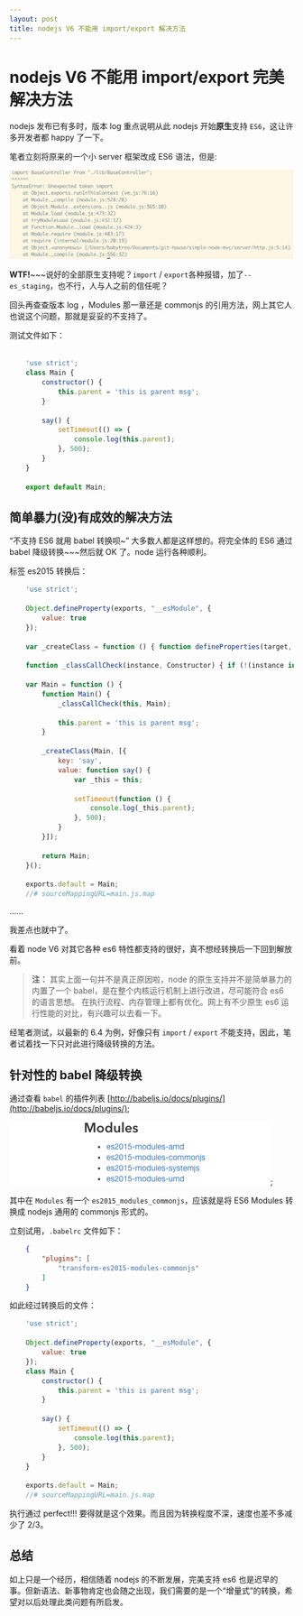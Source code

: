 ```yaml
---
layout: post
title: nodejs V6 不能用 import/export 解决方法
---
```


# nodejs V6 不能用 import/export 完美解决方法

nodejs 发布已有多时，版本 log 重点说明从此 nodejs 开始**原生**支持 `ES6`，这让许多开发者都 happy 了一下。

笔者立刻将原来的一个小 server 框架改成 ES6 语法，但是: 

![不支持 import](/img/node_module/1.png)

**WTF!**~~~说好的全部原生支持呢？`import` / `export`各种报错，加了`--es_staging`，也不行，人与人之前的信任呢？

回头再查查版本 log ，Modules 那一章还是 commonjs 的引用方法，网上其它人也说这个问题，那就是妥妥的不支持了。

测试文件如下：

~~~javascript

    'use strict';
    class Main {
        constructor() {
            this.parent = 'this is parent msg';
        }

        say() {
            setTimeout(() => {
                console.log(this.parent);
            }, 500);
        }
    }

    export default Main;
~~~

## 简单暴力(没)有成效的解决方法

“不支持 ES6 就用 babel 转换呗~” 大多数人都是这样想的。将完全体的 ES6 通过 babel 降级转换~~~然后就 OK 了。node 运行各种顺利。

标签 es2015 转换后：

~~~javascript
    'use strict';

    Object.defineProperty(exports, "__esModule", {
        value: true
    });

    var _createClass = function () { function defineProperties(target, props) { for (var i = 0; i < props.length; i++) { var descriptor = props[i]; descriptor.enumerable = descriptor.enumerable || false; descriptor.configurable = true; if ("value" in descriptor) descriptor.writable = true; Object.defineProperty(target, descriptor.key, descriptor); } } return function (Constructor, protoProps, staticProps) { if (protoProps) defineProperties(Constructor.prototype, protoProps); if (staticProps) defineProperties(Constructor, staticProps); return Constructor; }; }();

    function _classCallCheck(instance, Constructor) { if (!(instance instanceof Constructor)) { throw new TypeError("Cannot call a class as a function"); } }

    var Main = function () {
        function Main() {
            _classCallCheck(this, Main);

            this.parent = 'this is parent msg';
        }

        _createClass(Main, [{
            key: 'say',
            value: function say() {
                var _this = this;

                setTimeout(function () {
                    console.log(_this.parent);
                }, 500);
            }
        }]);

        return Main;
    }();

    exports.default = Main;
    //# sourceMappingURL=main.js.map
~~~

......

我差点也就中了。

看着 node V6 对其它各种 es6 特性都支持的很好，真不想经转换后一下回到解放前。

> **注：**
其实上面一句并不是真正原因啦，node 的原生支持并不是简单暴力的内置了一个 babel，是在整个内核运行机制上进行改进，尽可能符合 es6 的语言思想。
在执行流程、内存管理上都有优化。网上有不少原生 es6 运行性能的对比，有兴趣可以去看一下。

经笔者测试，以最新的 6.4 为例，好像只有 `import` / `export` 不能支持，因此，笔者试着找一下只对此进行降级转换的方法。

## 针对性的 babel 降级转换

通过查看 `babel` 的插件列表 [http://babeljs.io/docs/plugins/](http://babeljs.io/docs/plugins/);

![babel 插件](/img/node_module/2.png);

其中在 `Modules` 有一个 `es2015_modules_commonjs`，应该就是将 ES6 Modules 转换成 nodejs 通用的 commonjs 形式的。


立刻试用，`.babelrc` 文件如下：

~~~json
    {
        "plugins": [
            "transform-es2015-modules-commonjs"
        ]
    }
~~~

如此经过转换后的文件：

~~~javascript
    'use strict';

    Object.defineProperty(exports, "__esModule", {
        value: true
    });
    class Main {
        constructor() {
            this.parent = 'this is parent msg';
        }

        say() {
            setTimeout(() => {
                console.log(this.parent);
            }, 500);
        }
    }

    exports.default = Main;
    //# sourceMappingURL=main.js.map

~~~

执行通过 perfect!!! 要得就是这个效果。而且因为转换程度不深，速度也差不多减少了 2/3。

## 总结

如上只是一个经历，相信随着 nodejs 的不断发展，完美支持 es6 也是迟早的事。但新语法、新事物肯定也会随之出现，我们需要的是一个“增量式”的转换，希望对以后处理此类问题有所启发。